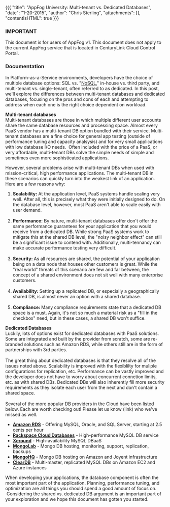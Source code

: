 {{{
  "title": "AppFog University: Multi-tenant vs. Dedicated Databases",
  "date": "1-20-2015",
  "author": "Chris Sterling",
  "attachments": [],
  "contentIsHTML": true
}}}

### IMPORTANT

This document is for users of AppFog v1. This document does not apply to the current AppFog service that is located in CenturyLink Cloud Control Portal.

### Documentation


<p>In Platform-as-a-Service environments, developers have the choice of multiple database options: SQL vs. "<a href="http://en.wikipedia.org/wiki/NoSQL">NoSQL</a>," in-house vs. third party, and multi-tenant vs. single-tenant, often referred to as dedicated. In this post, we'll explore the differences between multi-tenant databases and dedicated databases, focusing on the pros and cons of each and attempting to address when each one is the right choice dependent on workload.</p>
<p><strong>Multi-tenant databases</strong><br /> Multi-tenant databases are those in which multiple different user accounts share the same database resources and processing space. Almost every PaaS vendor has a multi-tenant DB option bundled with their service. Multi-tenant databases are a fine choice for general app testing (outside of performance tuning and capacity analsysis) and for very small applications with low database I/O needs.  Often included with the price of a PaaS, or very affordable, multi-tenant DBs solve the simple needs of simple and sometimes even more sophisticated applications.</p>
<p>However, several problems arise with multi-tenant DBs when used with mission-critical, high performance applications. The multi-tenant DB in these scenarios can quickly turn into the weakest link of an application. Here are a few reasons why:</p>
<ol>
<li><strong>Scalability:</strong> At the application level, PaaS systems handle scaling very well. After all, this is precisely what they were initially designed to do. On the database level, however, most PaaS aren't able to scale easily with user demand.<br /> </li>
<li><strong>Performance:</strong> By nature, multi-tenant databases offer don't offer the same performance guarantees for your application that you would receive from a dedicated DB. While strong PaaS systems work to mitigate this at the shared DB level, the "noisy neighbor effect" can still be a significant issue to contend with. Additionally, multi-tennancy can make accurate performance testing very difficult.<br /> </li>
<li><strong>Security: </strong>As all resources are shared, the potential of your application being on a data node that houses other customers is great. While the "real world" threats of this scenario are few and far between, the concept of a shared environment does not sit well with many enterprise customers.<br /> </li>
<li><strong>Availability: </strong>Setting up a replicated DB, or especially a geographically shared DB, is almost never an option with a shared database.<br /> </li>
<li><strong>Compliance: </strong>Many compliance requirements state that a dedicated DB space is a must. Again, it's not so much a material risk as a "fill in the checkbox" need, but in these cases, a shared DB won't suffice.</li>
</ol>
<p><strong>Dedicated Databases<br /> </strong>Luckily, lots of options exist for dedicated databases with PaaS solutions. Some are integrated and built by the provider from scratch, some are re-branded solutions such as Amazon RDS, while others still are in the form of partnerships with 3rd parties.<br /> <strong><br /> </strong>The great thing about dedicated databases is that they resolve all of the issues noted above. Scalability is improved with the flexiblilty for muliple configurations for replication, etc. Performance can be vastly improved and the developer does not have to worry about concurrent connetion limits, etc. as with shared DBs. Dedicated DBs will also inherently fill more security requirements as they isolate each user from the next and don't contain a shared space.<br /> <strong><br /> </strong>Several of the more popular DB providers in the Cloud have been listed below. Each are worth checking out! Please let us know (link) who we've missed as well.</p>
<ul>
<li><a href="http://aws.amazon.com/rds/"><strong>Amazon RDS</strong></a> - Offering MySQL, Oracle, and SQL Server, starting at 2.5 cents per hour</li>
<li><strong><a href="http://www.rackspace.com/cloud/public/databases/">Rackspace Cloud Databases</a></strong> - High-performance MySQL DB service</li>
<li><a href="http://xeround.com"><strong>Xeround</strong></a> - High-availability MySQL DBaaS</li>
<li><a href="https://mongolab.com/home"><strong>MongoLab</strong></a> - Mongo DB hosting, monitoring, support, replication, backups</li>
<li><strong><a href="https://www.mongohq.com/">MongoHQ</a></strong> - Mongo DB hosting on Amazon and Joyent infrastructure</li>
<li><a href="http://www.cleardb.com"><strong>ClearDB</strong></a> - Multi-master, replicated MySQL DBs on Amazon EC2 and Azure instances</li>
</ul>
<p>When developing your applications, the database component is often the most important part of the application. Planning, performance tuning, and optimization are all things you should spend a good amount of focus on.  Considering the shared vs. dedicated DB argument is an important part of your exploration and we hope this document has gotten you started.<br /> </p>
